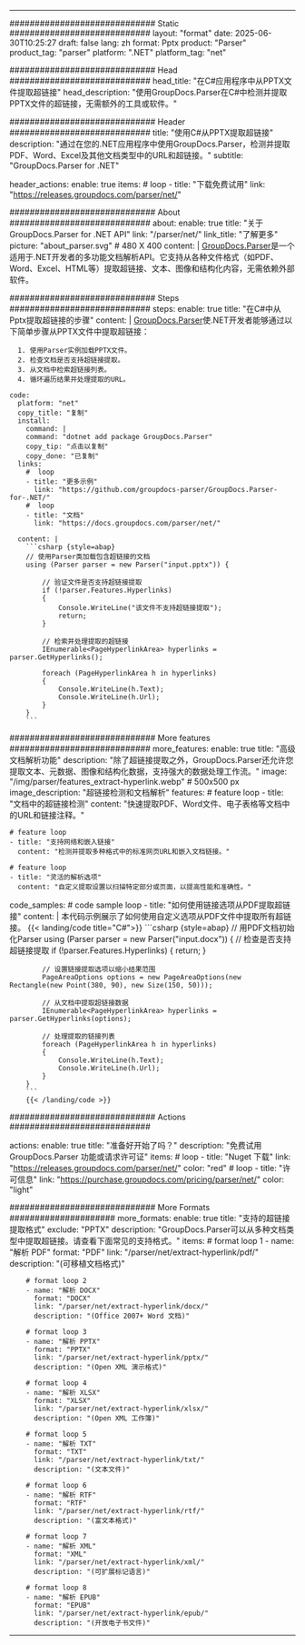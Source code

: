 


---
############################# Static ############################
layout: "format"
date:  2025-06-30T10:25:27
draft: false
lang: zh
format: Pptx
product: "Parser"
product_tag: "parser"
platform: ".NET"
platform_tag: "net"

############################# Head ############################
head_title: "在C#应用程序中从PPTX文件提取超链接"
head_description: "使用GroupDocs.Parser在C#中检测并提取PPTX文件的超链接，无需额外的工具或软件。"

############################# Header ############################
title: "使用C#从PPTX提取超链接" 
description: "通过在您的.NET应用程序中使用GroupDocs.Parser，检测并提取PDF、Word、Excel及其他文档类型中的URL和超链接。"
subtitle: "GroupDocs.Parser for .NET" 

header_actions:
  enable: true
  items:
    #  loop
    - title: "下载免费试用"
      link: "https://releases.groupdocs.com/parser/net/"
      
############################# About ############################
about:
    enable: true
    title: "关于GroupDocs.Parser for .NET API"
    link: "/parser/net/"
    link_title: "了解更多"
    picture: "about_parser.svg" # 480 X 400
    content: |
       [GroupDocs.Parser](/parser/net/)是一个适用于.NET开发者的多功能文档解析API。它支持从各种文件格式（如PDF、Word、Excel、HTML等）提取超链接、文本、图像和结构化内容，无需依赖外部软件。

############################# Steps ############################
steps:
    enable: true
    title: "在C#中从Pptx提取超链接的步骤"
    content: |
      [GroupDocs.Parser](/parser/net/)使.NET开发者能够通过以下简单步骤从PPTX文件中提取超链接：
      
      1. 使用Parser实例加载PPTX文件。
      2. 检查文档是否支持超链接提取。
      3. 从文档中检索超链接列表。
      4. 循环遍历结果并处理提取的URL。
   
    code:
      platform: "net"
      copy_title: "复制"
      install:
        command: |
        command: "dotnet add package GroupDocs.Parser"
        copy_tip: "点击以复制"
        copy_done: "已复制"
      links:
        #  loop
        - title: "更多示例"
          link: "https://github.com/groupdocs-parser/GroupDocs.Parser-for-.NET/"
        #  loop
        - title: "文档"
          link: "https://docs.groupdocs.com/parser/net/"
          
      content: |
        ```csharp {style=abap}
        // 使用Parser类加载包含超链接的文档
        using (Parser parser = new Parser("input.pptx")) {

            // 验证文件是否支持超链接提取
            if (!parser.Features.Hyperlinks)
            {
                Console.WriteLine("该文件不支持超链接提取");
                return;
            }

            // 检索并处理提取的超链接
            IEnumerable<PageHyperlinkArea> hyperlinks = parser.GetHyperlinks();

            foreach (PageHyperlinkArea h in hyperlinks)
            {
                Console.WriteLine(h.Text);
                Console.WriteLine(h.Url);
            }
        }
        ```  

############################# More features ############################
more_features:
  enable: true
  title: "高级文档解析功能"
  description: "除了超链接提取之外，GroupDocs.Parser还允许您提取文本、元数据、图像和结构化数据，支持强大的数据处理工作流。"
  image: "/img/parser/features_extract-hyperlink.webp" # 500x500 px
  image_description: "超链接检测和文档解析"
  features:
    # feature loop
    - title: "文档中的超链接检测"
      content: "快速提取PDF、Word文件、电子表格等文档中的URL和链接注释。"

    # feature loop
    - title: "支持网络和嵌入链接"
      content: "检测并提取多种格式中的标准网页URL和嵌入文档链接。"

    # feature loop
    - title: "灵活的解析选项"
      content: "自定义提取设置以扫描特定部分或页面，以提高性能和准确性。"
      
  code_samples:
    # code sample loop
    - title: "如何使用链接选项从PDF提取超链接"
      content: |
        本代码示例展示了如何使用自定义选项从PDF文件中提取所有超链接。
        {{< landing/code title="C#">}}
        ```csharp {style=abap}
        //  用PDF文档初始化Parser
        using (Parser parser = new Parser("input.docx"))
        {
            // 检查是否支持超链接提取
            if (!parser.Features.Hyperlinks)
            {
                return;
            }

            // 设置链接提取选项以缩小结果范围
            PageAreaOptions options = new PageAreaOptions(new Rectangle(new Point(380, 90), new Size(150, 50)));

            // 从文档中提取超链接数据
            IEnumerable<PageHyperlinkArea> hyperlinks = parser.GetHyperlinks(options);

            // 处理提取的链接列表
            foreach (PageHyperlinkArea h in hyperlinks)
            {
                Console.WriteLine(h.Text);
                Console.WriteLine(h.Url);
            }
        }
        ```
        {{< /landing/code >}}


############################# Actions ############################

actions:
  enable: true
  title: "准备好开始了吗？"
  description: "免费试用 GroupDocs.Parser 功能或请求许可证"
  items:
    #  loop
    - title: "Nuget 下载"
      link: "https://releases.groupdocs.com/parser/net/"
      color: "red"
        #  loop
    - title: "许可信息"
      link: "https://purchase.groupdocs.com/pricing/parser/net/"
      color: "light"


############################# More Formats #####################
more_formats:
    enable: true
    title: "支持的超链接提取格式"
    exclude: "PPTX"
    description: "GroupDocs.Parser可以从多种文档类型中提取超链接。请查看下面常见的支持格式。"
    items: 
        # format loop 1
        - name: "解析 PDF"
          format: "PDF"
          link: "/parser/net/extract-hyperlink/pdf/"
          description: "(可移植文档格式)"
          
        # format loop 2
        - name: "解析 DOCX"
          format: "DOCX"
          link: "/parser/net/extract-hyperlink/docx/"
          description: "(Office 2007+ Word 文档)"
          
        # format loop 3
        - name: "解析 PPTX"
          format: "PPTX"
          link: "/parser/net/extract-hyperlink/pptx/"
          description: "(Open XML 演示格式)"
          
        # format loop 4
        - name: "解析 XLSX"
          format: "XLSX"
          link: "/parser/net/extract-hyperlink/xlsx/"
          description: "(Open XML 工作簿)"
          
        # format loop 5
        - name: "解析 TXT"
          format: "TXT"
          link: "/parser/net/extract-hyperlink/txt/"
          description: "(文本文件)"
          
        # format loop 6
        - name: "解析 RTF"
          format: "RTF"
          link: "/parser/net/extract-hyperlink/rtf/"
          description: "(富文本格式)"
          
        # format loop 7
        - name: "解析 XML"
          format: "XML"
          link: "/parser/net/extract-hyperlink/xml/"
          description: "(可扩展标记语言)"
          
        # format loop 8
        - name: "解析 EPUB"
          format: "EPUB"
          link: "/parser/net/extract-hyperlink/epub/"
          description: "(开放电子书文件)"
         
          

---